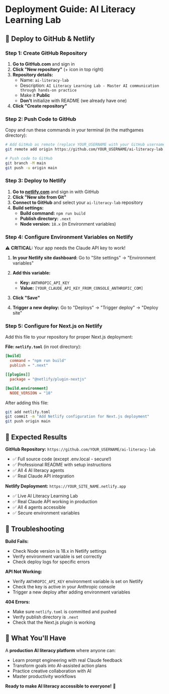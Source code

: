 # Deployment Guide: AI Literacy Learning Lab

## 🚀 Deploy to GitHub & Netlify

### Step 1: Create GitHub Repository

1. **Go to GitHub.com** and sign in
2. **Click "New repository"** (+ icon in top right)
3. **Repository details:**
   - Name: `ai-literacy-lab`
   - Description: `AI Literacy Learning Lab - Master AI communication through hands-on practice`
   - Make it **Public**
   - **Don't** initialize with README (we already have one)
4. **Click "Create repository"**

### Step 2: Push Code to GitHub

Copy and run these commands in your terminal (in the mathgames directory):

```bash
# Add GitHub as remote (replace YOUR_USERNAME with your GitHub username)
git remote add origin https://github.com/YOUR_USERNAME/ai-literacy-lab.git

# Push code to GitHub
git branch -M main
git push -u origin main
```

### Step 3: Deploy to Netlify

1. **Go to [netlify.com](https://netlify.com)** and sign in with GitHub
2. **Click "New site from Git"**
3. **Connect to GitHub** and select your `ai-literacy-lab` repository
4. **Build settings:**
   - **Build command:** `npm run build`
   - **Publish directory:** `.next`
   - **Node version:** `18.x` (in Environment variables)

### Step 4: Configure Environment Variables on Netlify

⚠️ **CRITICAL:** Your app needs the Claude API key to work!

1. **In your Netlify site dashboard:** Go to "Site settings" → "Environment variables"
2. **Add this variable:**
   - **Key:** `ANTHROPIC_API_KEY`
   - **Value:** `[YOUR_CLAUDE_API_KEY_FROM_CONSOLE_ANTHROPIC_COM]`

3. **Click "Save"**
4. **Trigger a new deploy:** Go to "Deploys" → "Trigger deploy" → "Deploy site"

### Step 5: Configure for Next.js on Netlify

Add this file to your repository for proper Next.js deployment:

**File: `netlify.toml`** (in root directory):
```toml
[build]
  command = "npm run build"
  publish = ".next"

[[plugins]]
  package = "@netlify/plugin-nextjs"

[build.environment]
  NODE_VERSION = "18"
```

After adding this file:
```bash
git add netlify.toml
git commit -m "Add Netlify configuration for Next.js deployment"
git push origin main
```

## 🎯 Expected Results

**GitHub Repository:** `https://github.com/YOUR_USERNAME/ai-literacy-lab`
- ✅ Full source code (except .env.local - secure!)
- ✅ Professional README with setup instructions
- ✅ All 4 AI literacy agents
- ✅ Real Claude API integration

**Netlify Deployment:** `https://YOUR_SITE_NAME.netlify.app`
- ✅ Live AI Literacy Learning Lab
- ✅ Real Claude API working in production
- ✅ All 4 agents accessible
- ✅ Secure environment variables

## 🔧 Troubleshooting

**Build Fails:**
- Check Node version is 18.x in Netlify settings
- Verify environment variable is set correctly
- Check deploy logs for specific errors

**API Not Working:**
- Verify `ANTHROPIC_API_KEY` environment variable is set on Netlify
- Check the key is active in your Anthropic console
- Trigger a new deploy after adding environment variables

**404 Errors:**
- Make sure `netlify.toml` is committed and pushed
- Verify publish directory is `.next`
- Check that the Next.js plugin is working

## 🌟 What You'll Have

A **production AI literacy platform** where anyone can:
- Learn prompt engineering with real Claude feedback
- Transform goals into AI-assisted action plans
- Practice creative collaboration with AI
- Master productivity workflows

**Ready to make AI literacy accessible to everyone!** 🚀